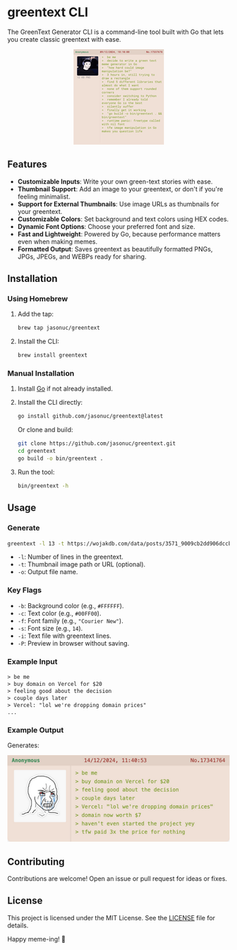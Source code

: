 # greentext CLI

The GreenText Generator CLI is a command-line tool built with Go that lets you create classic greentext with ease.

<p align="center">
  <img src="example-sm.png" alt="Example">
</p>

## Features

- **Customizable Inputs**: Write your own green-text stories with ease.
- **Thumbnail Support**: Add an image to your greentext, or don't if you're feeling minimalist.
- **Support for External Thumbnails**: Use image URLs as thumbnails for your greentext.
- **Customizable Colors**: Set background and text colors using HEX codes.
- **Dynamic Font Options**: Choose your preferred font and size.
- **Fast and Lightweight**: Powered by Go, because performance matters even when making memes.
- **Formatted Output**: Saves greentext as beautifully formatted PNGs, JPGs, JPEGs, and WEBPs ready for sharing.

## Installation

### Using Homebrew

1. Add the tap:

   ```bash
   brew tap jasonuc/greentext
   ```

2. Install the CLI:

   ```bash
   brew install greentext
   ```

### Manual Installation

1. Install [Go](https://golang.org/dl/) if not already installed.
2. Install the CLI directly:

   ```bash
   go install github.com/jasonuc/greentext@latest
   ```

   Or clone and build:

   ```bash
   git clone https://github.com/jasonuc/greentext.git
   cd greentext
   go build -o bin/greentext .
   ```

3. Run the tool:

   ```bash
   bin/greentext -h
   ```

## Usage

### Generate

```bash
greentext -l 13 -t https://wojakdb.com/data/posts/3571_9009cb2dd906dccb.png -o example.png
```

- `-l`: Number of lines in the greentext.
- `-t`: Thumbnail image path or URL (optional).
- `-o`: Output file name.

### Key Flags

- `-b`: Background color (e.g., `#FFFFFF`).
- `-c`: Text color (e.g., `#00FF00`).
- `-f`: Font family (e.g., `"Courier New"`).
- `-s`: Font size (e.g., `14`).
- `-i`: Text file with greentext lines.
- `-P`: Preview in browser without saving.

### Example Input

```text
> be me
> buy domain on Vercel for $20
> feeling good about the decision
> couple days later
> Vercel: "lol we're dropping domain prices"
...
```

### Example Output

Generates:

![Example](example.png)

## Contributing

Contributions are welcome! Open an issue or pull request for ideas or fixes.

## License

This project is licensed under the MIT License. See the [LICENSE](LICENSE) file for details.

Happy meme-ing! 🚀
